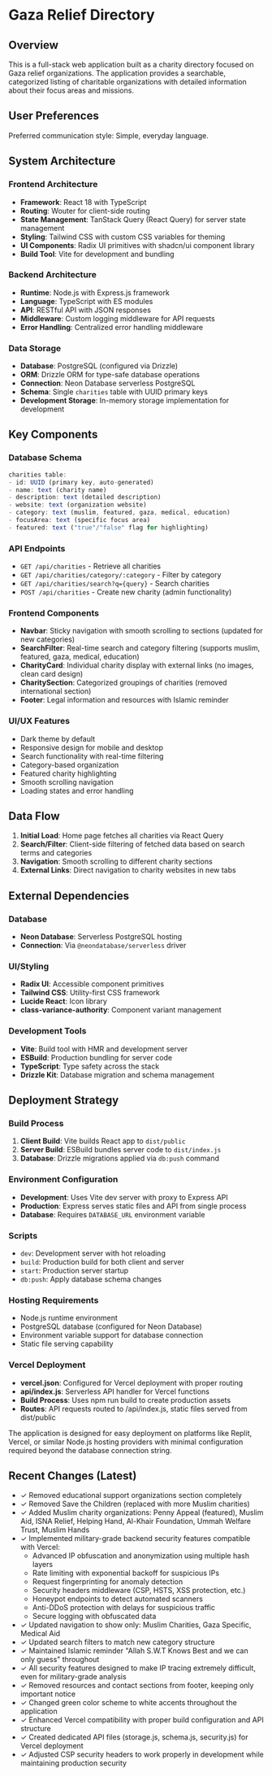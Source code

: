 # Gaza Relief Directory

## Overview

This is a full-stack web application built as a charity directory focused on Gaza relief organizations. The application provides a searchable, categorized listing of charitable organizations with detailed information about their focus areas and missions.

## User Preferences

Preferred communication style: Simple, everyday language.

## System Architecture

### Frontend Architecture
- **Framework**: React 18 with TypeScript
- **Routing**: Wouter for client-side routing
- **State Management**: TanStack Query (React Query) for server state management
- **Styling**: Tailwind CSS with custom CSS variables for theming
- **UI Components**: Radix UI primitives with shadcn/ui component library
- **Build Tool**: Vite for development and bundling

### Backend Architecture
- **Runtime**: Node.js with Express.js framework
- **Language**: TypeScript with ES modules
- **API**: RESTful API with JSON responses
- **Middleware**: Custom logging middleware for API requests
- **Error Handling**: Centralized error handling middleware

### Data Storage
- **Database**: PostgreSQL (configured via Drizzle)
- **ORM**: Drizzle ORM for type-safe database operations
- **Connection**: Neon Database serverless PostgreSQL
- **Schema**: Single `charities` table with UUID primary keys
- **Development Storage**: In-memory storage implementation for development

## Key Components

### Database Schema
```typescript
charities table:
- id: UUID (primary key, auto-generated)
- name: text (charity name)
- description: text (detailed description)
- website: text (organization website)
- category: text (muslim, featured, gaza, medical, education)
- focusArea: text (specific focus area)
- featured: text ("true"/"false" flag for highlighting)
```

### API Endpoints
- `GET /api/charities` - Retrieve all charities
- `GET /api/charities/category/:category` - Filter by category
- `GET /api/charities/search?q={query}` - Search charities
- `POST /api/charities` - Create new charity (admin functionality)

### Frontend Components
- **Navbar**: Sticky navigation with smooth scrolling to sections (updated for new categories)
- **SearchFilter**: Real-time search and category filtering (supports muslim, featured, gaza, medical, education)
- **CharityCard**: Individual charity display with external links (no images, clean card design)
- **CharitySection**: Categorized groupings of charities (removed international section)
- **Footer**: Legal information and resources with Islamic reminder

### UI/UX Features
- Dark theme by default
- Responsive design for mobile and desktop
- Search functionality with real-time filtering
- Category-based organization
- Featured charity highlighting
- Smooth scrolling navigation
- Loading states and error handling

## Data Flow

1. **Initial Load**: Home page fetches all charities via React Query
2. **Search/Filter**: Client-side filtering of fetched data based on search terms and categories
3. **Navigation**: Smooth scrolling to different charity sections
4. **External Links**: Direct navigation to charity websites in new tabs

## External Dependencies

### Database
- **Neon Database**: Serverless PostgreSQL hosting
- **Connection**: Via `@neondatabase/serverless` driver

### UI/Styling
- **Radix UI**: Accessible component primitives
- **Tailwind CSS**: Utility-first CSS framework
- **Lucide React**: Icon library
- **class-variance-authority**: Component variant management

### Development Tools
- **Vite**: Build tool with HMR and development server
- **ESBuild**: Production bundling for server code
- **TypeScript**: Type safety across the stack
- **Drizzle Kit**: Database migration and schema management

## Deployment Strategy

### Build Process
1. **Client Build**: Vite builds React app to `dist/public`
2. **Server Build**: ESBuild bundles server code to `dist/index.js`
3. **Database**: Drizzle migrations applied via `db:push` command

### Environment Configuration
- **Development**: Uses Vite dev server with proxy to Express API
- **Production**: Express serves static files and API from single process
- **Database**: Requires `DATABASE_URL` environment variable

### Scripts
- `dev`: Development server with hot reloading
- `build`: Production build for both client and server
- `start`: Production server startup
- `db:push`: Apply database schema changes

### Hosting Requirements
- Node.js runtime environment
- PostgreSQL database (configured for Neon Database)
- Environment variable support for database connection
- Static file serving capability

### Vercel Deployment
- **vercel.json**: Configured for Vercel deployment with proper routing
- **api/index.js**: Serverless API handler for Vercel functions
- **Build Process**: Uses npm run build to create production assets
- **Routes**: API requests routed to /api/index.js, static files served from dist/public

The application is designed for easy deployment on platforms like Replit, Vercel, or similar Node.js hosting providers with minimal configuration required beyond the database connection string.

## Recent Changes (Latest)
- ✓ Removed educational support organizations section completely
- ✓ Removed Save the Children (replaced with more Muslim charities)
- ✓ Added Muslim charity organizations: Penny Appeal (featured), Muslim Aid, ISNA Relief, Helping Hand, Al-Khair Foundation, Ummah Welfare Trust, Muslim Hands
- ✓ Implemented military-grade backend security features compatible with Vercel:
  - Advanced IP obfuscation and anonymization using multiple hash layers
  - Rate limiting with exponential backoff for suspicious IPs
  - Request fingerprinting for anomaly detection
  - Security headers middleware (CSP, HSTS, XSS protection, etc.)
  - Honeypot endpoints to detect automated scanners
  - Anti-DDoS protection with delays for suspicious traffic
  - Secure logging with obfuscated data
- ✓ Updated navigation to show only: Muslim Charities, Gaza Specific, Medical Aid
- ✓ Updated search filters to match new category structure
- ✓ Maintained Islamic reminder "Allah S.W.T Knows Best and we can only guess" throughout
- ✓ All security features designed to make IP tracing extremely difficult, even for military-grade analysis
- ✓ Removed resources and contact sections from footer, keeping only important notice
- ✓ Changed green color scheme to white accents throughout the application
- ✓ Enhanced Vercel compatibility with proper build configuration and API structure
- ✓ Created dedicated API files (storage.js, schema.js, security.js) for Vercel deployment
- ✓ Adjusted CSP security headers to work properly in development while maintaining production security